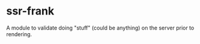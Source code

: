 # ssr-frank

A module to validate doing "stuff" (could be anything) on the server prior to rendering.
